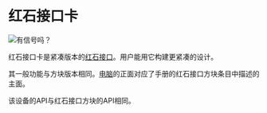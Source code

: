 # 红石接口卡
![有信号吗？](item:oc2r:redstone_interface_card)

红石接口卡是紧凑版本的[红石接口](../block/redstone_interface.md)。用户能用它构建更紧凑的设计。

其一般功能与方块版本相同。[电脑](../block/computer.md)的正面对应了手册的红石接口方块条目中描述的主面。

该设备的API与红石接口方块的API相同。
